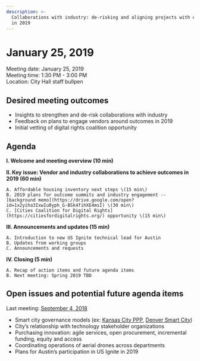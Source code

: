 ```yaml
---
description: >-
  Collaborations with industry: de-risking and aligning projects with outcomes
  in 2019
---
```


# January 25, 2019

Meeting date: January 25, 2019   
Meeting time: 1:30 PM - 3:00 PM   
Location: City Hall staff bullpen

## Desired meeting outcomes

* Insights to strengthen and de-risk collaborations with industry 
* Feedback on plans to engage vendors around outcomes in 2019 
* Initial vetting of digital rights coalition opportunity

## Agenda

**I. Welcome and meeting overview \(10 min\)**

**II. Key issue: Vendor and industry collaborations to achieve outcomes in 2019 \(60 min\)** 

    A. Affordable housing inventory next steps \(15 min\)   
    B. 2019 plans for outcome summits and industry engagement -- [background memo](https://drive.google.com/open?id=1x2yiha3IxwIu0yph_G-BSk4fihXE4msI) \(30 min\)  
    C. [Cities Coalition for Digital Rights](https://citiesfordigitalrights.org/) opportunity \(15 min\)

**III. Announcements and updates \(15 min\)** 

    A. Introduction to new US Ignite technical lead for Austin   
    B. Updates from working groups   
    C. Announcements and requests

**IV. Closing \(5 min\)**

    A. Recap of action items and future agenda items   
    B. Next meeting: Spring 2019 TBD

## **Open issues and potential future agenda items**

Last meeting: [September 4, 2018](https://cityofaustin.gitbook.io/osac/meeting-notes/september-4-2018)

* Smart city governance models \(ex: [Kansas City PPP](http://kcmo.gov/smartcity/), [Denver Smart City](https://www.denvergov.org/content/denvergov/en/denver-smart-city.html)\)
* City’s relationship with technology stakeholder organizations
* Purchasing innovation: agile services, open procurement, incremental funding, equity and access
* Coordinating operations of aerial drones across departments
* Plans for Austin’s participation in US Ignite in 2019

